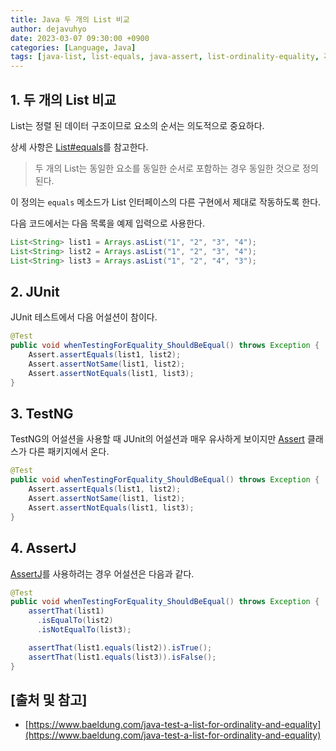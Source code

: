 ```yaml
---
title: Java 두 개의 List 비교
author: dejavuhyo
date: 2023-03-07 09:30:00 +0900
categories: [Language, Java]
tags: [java-list, list-equals, java-assert, list-ordinality-equality, 자바-리스트, 리스트-비교, 자바-리스트-비교]
---
```


## 1. 두 개의 List 비교
List는 정렬 된 데이터 구조이므로 요소의 순서는 의도적으로 중요하다.

상세 사항은 [List#equals](https://docs.oracle.com/en/java/javase/11/docs/api/java.base/java/util/List.html#equals(java.lang.Object))를 참고한다.

> 두 개의 List는 동일한 요소를 동일한 순서로 포함하는 경우 동일한 것으로 정의된다.

이 정의는 `equals` 메소드가 List 인터페이스의 다른 구현에서 제대로 작동하도록 한다.

다음 코드에서는 다음 목록을 예제 입력으로 사용한다.

```java
List<String> list1 = Arrays.asList("1", "2", "3", "4");
List<String> list2 = Arrays.asList("1", "2", "3", "4");
List<String> list3 = Arrays.asList("1", "2", "4", "3");
```

## 2. JUnit
JUnit 테스트에서 다음 어설션이 참이다.

```java
@Test
public void whenTestingForEquality_ShouldBeEqual() throws Exception {
    Assert.assertEquals(list1, list2);
    Assert.assertNotSame(list1, list2);
    Assert.assertNotEquals(list1, list3);
}
```

## 3. TestNG
TestNG의 어설션을 사용할 때 JUnit의 어설션과 매우 유사하게 보이지만 [Assert](https://www.javadoc.io/doc/org.testng/testng/6.9.5/org/testng/Assert.html) 클래스가 다른 패키지에서 온다.

```java
@Test
public void whenTestingForEquality_ShouldBeEqual() throws Exception {
    Assert.assertEquals(list1, list2);
    Assert.assertNotSame(list1, list2);
    Assert.assertNotEquals(list1, list3);
}
```

## 4. AssertJ
[AssertJ](https://joel-costigliola.github.io/assertj/)를 사용하려는 경우 어설션은 다음과 같다.

```java
@Test
public void whenTestingForEquality_ShouldBeEqual() throws Exception {
    assertThat(list1)
      .isEqualTo(list2)
      .isNotEqualTo(list3);

    assertThat(list1.equals(list2)).isTrue();
    assertThat(list1.equals(list3)).isFalse();
}
```

## [출처 및 참고]
* [https://www.baeldung.com/java-test-a-list-for-ordinality-and-equality](https://www.baeldung.com/java-test-a-list-for-ordinality-and-equality)
